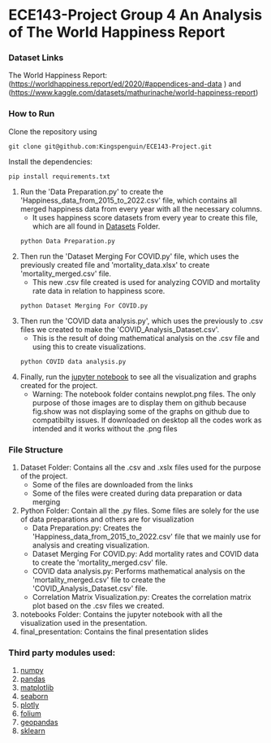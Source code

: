 ﻿# ECE143-Project Group 4 An Analysis of The World Happiness Report

### Dataset Links

The World Happiness Report: 
(https://worldhappiness.report/ed/2020/#appendices-and-data )
and  (https://www.kaggle.com/datasets/mathurinache/world-happiness-report)

### How to Run

Clone the repository using 
```
git clone git@github.com:Kingspenguin/ECE143-Project.git
```

Install the dependencies:
```
pip install requirements.txt
```

1. Run the 'Data Preparation.py' to create the 'Happiness_data_from_2015_to_2022.csv' file, which contains all merged happiness data from every year with all the necessary columns. 
    - It uses happiness score datasets from every year to create this file, which are all found in [Datasets](https://github.com/Kingspenguin/ECE143-Project/tree/main/Datasets) Folder.
    ```
    python Data Preparation.py
    ```
2. Then run the 'Dataset Merging For COVID.py' file, which uses the previously created file and 'mortality_data.xlsx' to create 'mortality_merged.csv' file. 
    - This new .csv file created is used for analyzing COVID and mortality rate data in relation to happiness score.
    ```
    python Dataset Merging For COVID.py
    ```
3. Then run the 'COVID data analysis.py', which uses the previously to .csv files we created to make the 'COVID_Analysis_Dataset.csv'.
    - This is the result of doing mathematical analysis on the .csv file and using this to create visualizations.
    ```
    python COVID data analysis.py
    ```
4. Finally, run the [jupyter notebook](https://github.com/Kingspenguin/ECE143-Project/blob/main/notebooks/Visualization%20Final.ipynb) to see all the visualization and graphs created for the project.
    - Warning: The notebook folder contains newplot.png files. The only purpose of those images are to display them on github because fig.show was not displaying some of the graphs on github due to compatibilty issues. If downloaded on desktop all the codes work as intended and it works without the .png files

### File Structure
 
1. Dataset Folder: Contains all the .csv and .xslx files used for the purpose of the project.
    - Some of the files are downloaded from the links
    - Some of the files were created during data preparation or data merging
2. Python Folder: Contain all the .py files. Some files are solely for the use of data preparations and others are for visualization
    - Data Preparation.py: Creates the 'Happiness_data_from_2015_to_2022.csv' file that we mainly use for analysis and creating visualization.
    - Dataset Merging For COVID.py: Add mortality rates and COVID data to create the 'mortality_merged.csv' file.
    - COVID data analysis.py: Performs mathematical analysis on the 'mortality_merged.csv' file to create the 'COVID_Analysis_Dataset.csv' file.
    - Correlation Matrix Visualization.py: Creates the correlation matrix plot based on the .csv files we created.
3. notebooks Folder: Contains the jupyter notebook with all the visualization used in the presentation.
4. final_presentation: Contains the final presentation slides 

### Third party modules used:

1. [numpy](https://numpy.org/)
2. [pandas](https://pandas.pydata.org/)
3. [matplotlib](https://matplotlib.org/)
4. [seaborn](https://seaborn.pydata.org/)
5. [plotly](https://plotly.com/)
6. [folium](https://python-visualization.github.io/folium/)
7. [geopandas](https://geopandas.org/en/stable/)
8. [sklearn](https://scikit-learn.org/stable/)




